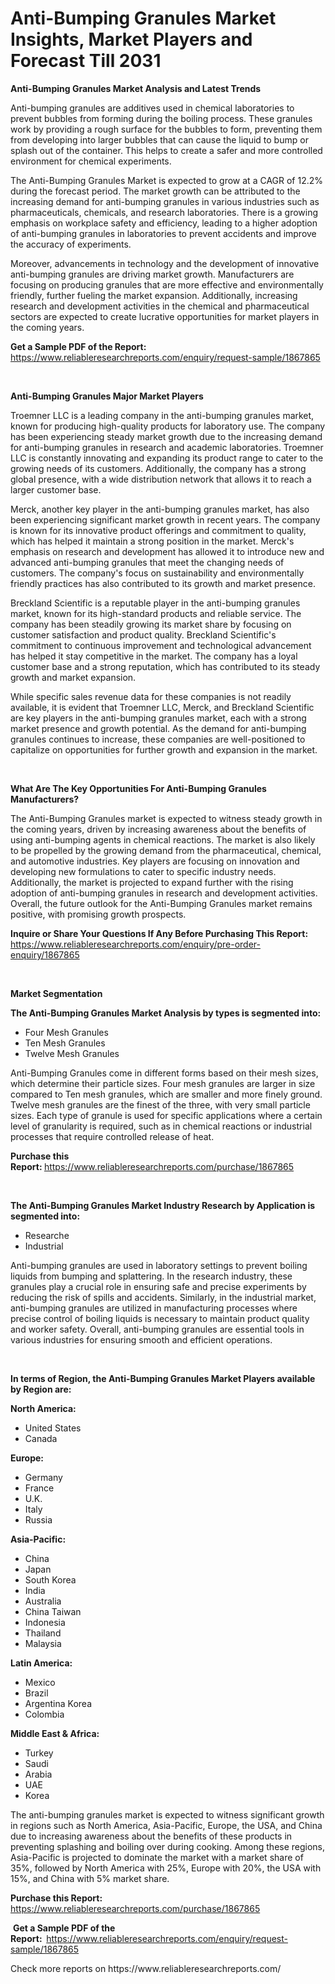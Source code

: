 <p><h1>Anti-Bumping Granules Market Insights, Market Players and Forecast Till 2031</h1></p><p><strong>Anti-Bumping Granules Market Analysis and Latest Trends</strong></p>
<p><p>Anti-bumping granules are additives used in chemical laboratories to prevent bubbles from forming during the boiling process. These granules work by providing a rough surface for the bubbles to form, preventing them from developing into larger bubbles that can cause the liquid to bump or splash out of the container. This helps to create a safer and more controlled environment for chemical experiments.</p><p>The Anti-Bumping Granules Market is expected to grow at a CAGR of 12.2% during the forecast period. The market growth can be attributed to the increasing demand for anti-bumping granules in various industries such as pharmaceuticals, chemicals, and research laboratories. There is a growing emphasis on workplace safety and efficiency, leading to a higher adoption of anti-bumping granules in laboratories to prevent accidents and improve the accuracy of experiments.</p><p>Moreover, advancements in technology and the development of innovative anti-bumping granules are driving market growth. Manufacturers are focusing on producing granules that are more effective and environmentally friendly, further fueling the market expansion. Additionally, increasing research and development activities in the chemical and pharmaceutical sectors are expected to create lucrative opportunities for market players in the coming years.</p></p>
<p><strong>Get a Sample PDF of the Report:&nbsp;</strong> <a href="https://www.reliableresearchreports.com/enquiry/request-sample/1867865">https://www.reliableresearchreports.com/enquiry/request-sample/1867865</a></p>
<p>&nbsp;</p>
<p><strong>Anti-Bumping Granules Major Market Players</strong></p>
<p><p>Troemner LLC is a leading company in the anti-bumping granules market, known for producing high-quality products for laboratory use. The company has been experiencing steady market growth due to the increasing demand for anti-bumping granules in research and academic laboratories. Troemner LLC is constantly innovating and expanding its product range to cater to the growing needs of its customers. Additionally, the company has a strong global presence, with a wide distribution network that allows it to reach a larger customer base.</p><p>Merck, another key player in the anti-bumping granules market, has also been experiencing significant market growth in recent years. The company is known for its innovative product offerings and commitment to quality, which has helped it maintain a strong position in the market. Merck's emphasis on research and development has allowed it to introduce new and advanced anti-bumping granules that meet the changing needs of customers. The company's focus on sustainability and environmentally friendly practices has also contributed to its growth and market presence.</p><p>Breckland Scientific is a reputable player in the anti-bumping granules market, known for its high-standard products and reliable service. The company has been steadily growing its market share by focusing on customer satisfaction and product quality. Breckland Scientific's commitment to continuous improvement and technological advancement has helped it stay competitive in the market. The company has a loyal customer base and a strong reputation, which has contributed to its steady growth and market expansion.</p><p>While specific sales revenue data for these companies is not readily available, it is evident that Troemner LLC, Merck, and Breckland Scientific are key players in the anti-bumping granules market, each with a strong market presence and growth potential. As the demand for anti-bumping granules continues to increase, these companies are well-positioned to capitalize on opportunities for further growth and expansion in the market.</p></p>
<p>&nbsp;</p>
<p><strong>What Are The Key Opportunities For Anti-Bumping Granules Manufacturers?</strong></p>
<p><p>The Anti-Bumping Granules market is expected to witness steady growth in the coming years, driven by increasing awareness about the benefits of using anti-bumping agents in chemical reactions. The market is also likely to be propelled by the growing demand from the pharmaceutical, chemical, and automotive industries. Key players are focusing on innovation and developing new formulations to cater to specific industry needs. Additionally, the market is projected to expand further with the rising adoption of anti-bumping granules in research and development activities. Overall, the future outlook for the Anti-Bumping Granules market remains positive, with promising growth prospects.</p></p>
<p><strong>Inquire or Share Your Questions If Any Before Purchasing This Report:</strong> <a href="https://www.reliableresearchreports.com/enquiry/pre-order-enquiry/1867865">https://www.reliableresearchreports.com/enquiry/pre-order-enquiry/1867865</a></p>
<p>&nbsp;</p>
<p><strong>Market Segmentation</strong></p>
<p><strong>The Anti-Bumping Granules Market Analysis by types is segmented into:</strong></p>
<p><ul><li>Four Mesh Granules</li><li>Ten Mesh Granules</li><li>Twelve Mesh Granules</li></ul></p>
<p><p>Anti-Bumping Granules come in different forms based on their mesh sizes, which determine their particle sizes. Four mesh granules are larger in size compared to Ten mesh granules, which are smaller and more finely ground. Twelve mesh granules are the finest of the three, with very small particle sizes. Each type of granule is used for specific applications where a certain level of granularity is required, such as in chemical reactions or industrial processes that require controlled release of heat.</p></p>
<p><strong>Purchase this Report:&nbsp;</strong><a href="https://www.reliableresearchreports.com/purchase/1867865">https://www.reliableresearchreports.com/purchase/1867865</a></p>
<p>&nbsp;</p>
<p><strong>The Anti-Bumping Granules Market Industry Research by Application is segmented into:</strong></p>
<p><ul><li>Researche</li><li>Industrial</li></ul></p>
<p><p>Anti-bumping granules are used in laboratory settings to prevent boiling liquids from bumping and splattering. In the research industry, these granules play a crucial role in ensuring safe and precise experiments by reducing the risk of spills and accidents. Similarly, in the industrial market, anti-bumping granules are utilized in manufacturing processes where precise control of boiling liquids is necessary to maintain product quality and worker safety. Overall, anti-bumping granules are essential tools in various industries for ensuring smooth and efficient operations.</p></p>
<p>&nbsp;</p>
<p><strong>In terms of Region, the Anti-Bumping Granules Market Players available by Region are:</strong></p>
<p>
    <p> <strong> North America: </strong>
        <ul>
            <li>United States</li>
            <li>Canada</li>
        </ul>
        </p> 
    <p> <strong> Europe: </strong>
        <ul>
            <li>Germany</li>
            <li>France</li>
            <li>U.K.</li>
            <li>Italy</li>
            <li>Russia</li>
        </ul>
        </p> 
    <p> <strong> Asia-Pacific: </strong>
        <ul>
            <li>China</li>
            <li>Japan</li>
            <li>South Korea</li>
            <li>India</li>
            <li>Australia</li>
            <li>China Taiwan</li>
            <li>Indonesia</li>
            <li>Thailand</li>
            <li>Malaysia</li>
        </ul>
        </p> 
    <p> <strong> Latin America: </strong>
        <ul>
            <li>Mexico</li>
            <li>Brazil</li>
            <li>Argentina Korea</li>
            <li>Colombia</li>
        </ul>
        </p> 
    <p> <strong> Middle East & Africa: </strong>
        <ul>
            <li>Turkey</li>
            <li>Saudi</li>
            <li>Arabia</li>
            <li>UAE</li>
            <li>Korea</li>
        </ul>
    </p>
    </p>
<p><p>The anti-bumping granules market is expected to witness significant growth in regions such as North America, Asia-Pacific, Europe, the USA, and China due to increasing awareness about the benefits of these products in preventing splashing and boiling over during cooking. Among these regions, Asia-Pacific is projected to dominate the market with a market share of 35%, followed by North America with 25%, Europe with 20%, the USA with 15%, and China with 5% market share.</p></p>
<p><strong>Purchase this Report: </strong><a href="https://www.reliableresearchreports.com/purchase/1867865">https://www.reliableresearchreports.com/purchase/1867865</a></p>
<p>&nbsp;<strong>Get a Sample PDF of the Report:&nbsp;&nbsp;</strong><a href="https://www.reliableresearchreports.com/enquiry/request-sample/1867865">https://www.reliableresearchreports.com/enquiry/request-sample/1867865</a></p>
<p><strong></strong></p>
<p>Check more reports on https://www.reliableresearchreports.com/</p>